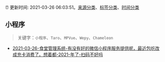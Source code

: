 :alarm_clock: 更新时间: 2021-03-26 06:03:51。[来源分类](../README.md)、[标签分类](../TAGS.md)、[时间分类](../TIMELINE.md)

## 小程序


> 关键字：`小程序`、`Taro`、`MPVue`、`Wepy`、`Chameleon`



- [2021-03-26-食堂管理系统-有没有好的微信小程序服务提供呢，最近包吃改成充卡消费了。想着都-2021-年了-扫码不好吗](https://www.v2ex.com/t/765384) 